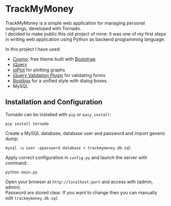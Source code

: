 TrackMyMoney
============

TrackMyMoney is a simple web application for managing personal outgoings, developed with Tornado.  
I decided to make public this old project of mine: it was one of my first steps in writing web application using Python as backend programming language.

In this project I have used:
* [Cosmo](http://bootswatch.com/cosmo/): free theme built with [Bootstrap](http://bootstrapdocs.com/v2.2.2/docs/)
* [jQuery](http://jquery.com/download/)
* [jqPlot](http://www.jqplot.com/) for plotting graphs
* [jQuery Validation Plugin](http://jqueryvalidation.org/) for validating forms
* [Bootbox](http://bootboxjs.com/) for a unified style with dialog boxes.
* MySQL

Installation and Configuration
------------------------------

Tornado can be installed with `pip` or `easy_install`:  

    pip install tornado  
    
Create a MySQL database, database user and password and import generic dump:  
    
    mysql -u user -ppassword database < trackmymoney.db.sql  

Apply correct configuration in `config.py` and launch the server with command:

    python main.py
    
Open your browser at `http://localhost:port` and access with (admin, admin).  
Password are stored clear. If you want to change then you can manually edit `trackmymoney.db.sql`
